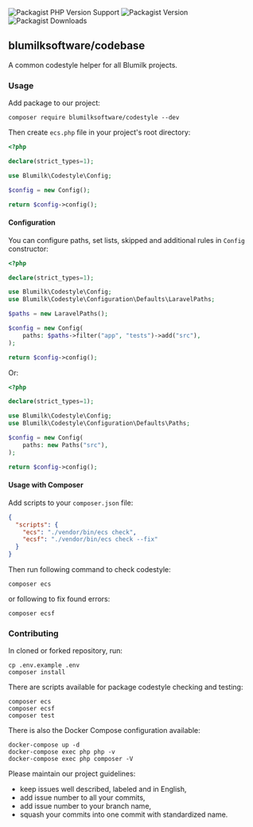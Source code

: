 ![Packagist PHP Version Support](https://img.shields.io/packagist/php-v/blumilksoftware/codestyle?style=for-the-badge) ![Packagist Version](https://img.shields.io/packagist/v/blumilksoftware/codestyle?style=for-the-badge) ![Packagist Downloads](https://img.shields.io/packagist/dt/blumilksoftware/codestyle?style=for-the-badge)

## blumilksoftware/codebase
A common codestyle helper for all Blumilk projects.

### Usage
Add package to our project:
```shell
composer require blumilksoftware/codestyle --dev
```

Then create `ecs.php` file in your project's root directory:
```php
<?php

declare(strict_types=1);

use Blumilk\Codestyle\Config;

$config = new Config();

return $config->config();
```

#### Configuration
You can configure paths, set lists, skipped and additional rules in `Config` constructor:
```php
<?php

declare(strict_types=1);

use Blumilk\Codestyle\Config;
use Blumilk\Codestyle\Configuration\Defaults\LaravelPaths;

$paths = new LaravelPaths();

$config = new Config(
    paths: $paths->filter("app", "tests")->add("src"),
);

return $config->config();
```

Or:
```php
<?php

declare(strict_types=1);

use Blumilk\Codestyle\Config;
use Blumilk\Codestyle\Configuration\Defaults\Paths;

$config = new Config(
    paths: new Paths("src"),
);

return $config->config();
```

#### Usage with Composer
Add scripts to your `composer.json` file:
```json
{
  "scripts": {
    "ecs": "./vendor/bin/ecs check",
    "ecsf": "./vendor/bin/ecs check --fix"
  }
}
```

Then run following command to check codestyle:
```shell
composer ecs
```

or following to fix found errors:
```shell
composer ecsf
```

### Contributing
In cloned or forked repository, run:
```shell
cp .env.example .env
composer install
```

There are scripts available for package codestyle checking and testing:
```shell
composer ecs
composer ecsf
composer test
```

There is also the Docker Compose configuration available:
```shell
docker-compose up -d
docker-compose exec php php -v
docker-compose exec php composer -V
```

Please maintain our project guidelines:
* keep issues well described, labeled and in English,
* add issue number to all your commits,
* add issue number to your branch name,
* squash your commits into one commit with standardized name.
